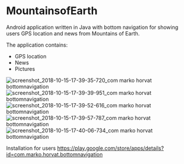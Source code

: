 # MountainsofEarth


Android application written in Java with bottom navigation  for showing users GPS location and news from Mountains of Earth.

The application contains:
-	GPS location
-	News
- Pictures


![screenshot_2018-10-15-17-39-35-720_com marko horvat bottomnavigation](https://user-images.githubusercontent.com/43570635/47723601-1bb55680-dc55-11e8-8de3-c492d3663bf1.jpg)
![screenshot_2018-10-15-17-39-39-951_com marko horvat bottomnavigation](https://user-images.githubusercontent.com/43570635/47723602-1bb55680-dc55-11e8-999d-6f7c305c9ccc.png)
![screenshot_2018-10-15-17-39-52-616_com marko horvat bottomnavigation](https://user-images.githubusercontent.com/43570635/47723603-1c4ded00-dc55-11e8-96e9-cf8ce5a921bc.jpg)
![screenshot_2018-10-15-17-39-57-787_com marko horvat bottomnavigation](https://user-images.githubusercontent.com/43570635/47723604-1c4ded00-dc55-11e8-9683-e2f0037135ca.jpg)
![screenshot_2018-10-15-17-40-06-734_com marko horvat bottomnavigation](https://user-images.githubusercontent.com/43570635/47723605-1ce68380-dc55-11e8-8376-d2c4a4f1a846.jpg)








Installation for users
https://play.google.com/store/apps/details?id=com.marko.horvat.bottomnavigation
